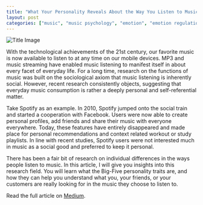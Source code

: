```yaml
---
title: "What Your Personality Reveals About the Way You Listen to Music"
layout: post
categories: ["music", "music psychology", "emotion", "emotion regulation", "music preferences"]
---
```


![Title Image](https://raw.githubusercontent.com/MaxHilsdorf/maxhilsdorf.github.io/master/_posts/music_personality.jpg)

With the technological achievements of the 21st century, our favorite music is now available to listen to at any time on our mobile devices. MP3 and music streaming have enabled music listening to manifest itself in about every facet of everyday life. For a long time, research on the functions of music was built on the sociological axiom that music listening is inherently social. However, recent research consistently objects, suggesting that everyday music consumption is rather a deeply personal and self-referential matter.

Take Spotify as an example. In 2010, Spotify jumped onto the social train and started a cooperation with Facebook. Users were now able to create personal profiles, add friends and share their music with everyone everywhere. Today, these features have entirely disappeared and made place for personal recommendations and context related workout or study playlists. In line with recent studies, Spotify users were not interested much in music as a social good and preferred to keep it personal.

There has been a fair bit of research on individual differences in the ways people listen to music. In this article, I will give you insights into this research field. You will learn what the Big-Five personality traits are, and how they can help you understand what you, your friends, or your customers are really looking for in the music they choose to listen to.


Read the full article on [Medium](https://medium.com/@maxhilsdorf/how-your-personality-predicts-the-way-you-listen-to-music-df95877f2cb2).
